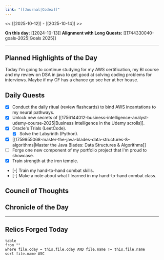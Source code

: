 ```yaml
---
link: "[[Journal|Codex]]"
---
```

<< [[2025-10-12]] - [[2025-10-14]] >>

**On this day:** [[2024-10-13]]
**Alignment with Long Quests:** [[1744330040-goals-2025|Goals 2025]]

---
## Planned Highlights of the Day
Today I'm going to continue studying for my AWS certification, my BI course and my review on DSA in java to get good at solving coding problems for interviews. Maybe if my GF has a chance go see her at her house.

## Daily Quests
- [x] Conduct the daily ritual (review flashcards) to bind AWS incantations to my neural pathways.
- [x] Unlock new secrets of [[1756144012-business-intelligence-analyst-udemy-course-2025|Business Intelligence in the Udemy scrolls]].
- [x] Oracle's Trials (LeetCode).
	- [x] Solve the Labyrinth (Python).
- [x] [[1759955068-master-the-java-blades-data-structures-&-algorithms|Master the Java Blades: Data Structures & Algorithms]]
- [ ] Forge one new component of my portfolio project that I'm proud to showcase.
- [x] Train strength at the iron temple.
- [-] Train my hand-to-hand combat skills.
- [-] Make a note about what I learned in my hand-to-hand combat class.

## Council of Thoughts


## Chronicle of the Day


---
## Relics Forged Today
```dataview
table
from ""
where file.cday = this.file.cday AND file.name != this.file.name
sort file.name ASC
```

